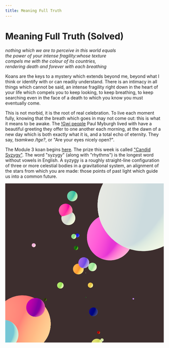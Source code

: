 ```yaml
---
title: Meaning Full Truth
---
```


# Meaning Full Truth (Solved)

_nothing which we are to perceive in this world equals_  
_the power of your intense fragility:whose texture_  
_compels me with the colour of its countries,_  
_rendering death and forever with each breathing_  
  
Koans are the keys to a mystery which extends beyond me, beyond what I think or identify with or can readily understand. There is an intimacy in all things which cannot be said, an intense fragility right down in the heart of your life which compels you to keep looking, to keep breathing, to keep searching even in the face of a death to which you know you must eventually come.

This is not morbid, it is the root of real celebration. To live each moment fully, knowing that the breath which goes in may not come out: this is what it means to be awake. The [!Gwi people](../../module-0/conversation) Paul Myburgh lived with have a beautiful greeting they offer to one another each morning, at the dawn of a new day which is both exactly what it is, and a total echo of eternity. They say, _tsamkwa /tge?_, or "Are your eyes nicely open?".

The Module 3 koan begins <a href="https://libraryofbabel.info/bookmark.cgi?truthmeans" target="_blank" rel="noopener noreferrer">here</a>. The prize this week is called <a href="https://ethblock.art/view/106" target="_blank" rel="noopener noreferrer">"Candid Syzygy"</a>. The word "syzygy" (along with "rhythms") is the longest word without vowels in English. A syzygy is a roughly straight-line configuration of three or more celestial bodies in a gravitational system, an alignment of the stars from which you are made: those points of past light which guide us into a common future.

<img src="/assets/images/candid_syzygy.png" class="center-img" alt="Candid Syzygy" />